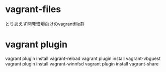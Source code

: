 # vagrant-files
とりあえず開発環境向けのvagrantfile群

# vagrant plugin
vagrant plugin install vagrant-reload
vagrant plugin install vagrant-vbguest
vagrant plugin install vagrant-winnfsd
vagrant plugin install vagrant-share